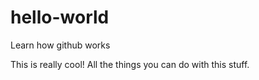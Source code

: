 # hello-world
Learn how github works

This is really cool!  All the things you can do with this stuff.
